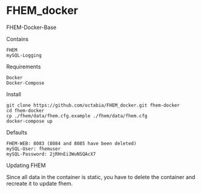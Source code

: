 # FHEM_docker
FHEM-Docker-Base

Contains

    FHEM     
    mySQL-Logging

Requirements

    Docker
    Docker-Compose

Install

    git clone https://github.com/octabia/FHEM_docker.git fhem-docker
    cd fhem-docker
    cp ./fhem/data/fhem.cfg.example ./fhem/data/fhem.cfg
    docker-compose up

Defaults

    FHEM-WEB: 8083 (8084 and 8085 have been deleted)
    mySQL-User: fhemuser
    mySQL-Password: 2jRHnEi3WuNSQAcX7
    
Updating FHEM

Since all data in the container is static, you have to delete the container and recreate it to update fhem.

